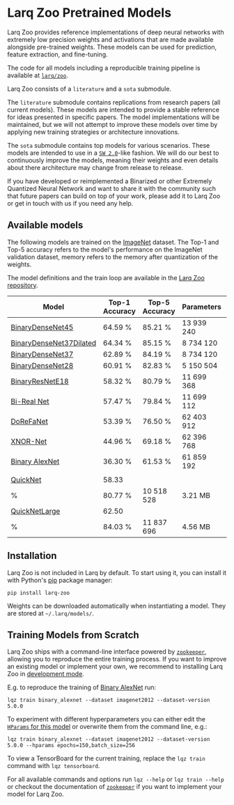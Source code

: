 # Larq Zoo Pretrained Models

Larq Zoo provides reference implementations of deep neural networks with extremely low precision weights and activations that are made available alongside pre-trained weights.
These models can be used for prediction, feature extraction, and fine-tuning.

The code for all models including a reproducible training pipeline is available at [`larq/zoo`](https://github.com/larq/zoo).

Larq Zoo consists of a `literature` and a `sota` submodule.

The `literature` submodule contains replications from research papers (all current models).
These models are intended to provide a stable reference for ideas presented in specific papers.
The model implementations will be maintained, but we will not attempt to improve these models over time by applying new training strategies or architecture innovations.

The `sota` submodule contains top models for various scenarios. These models are intended to use in a [`SW 2.0`](https://medium.com/@karpathy/software-2-0-a64152b37c35)-like fashion.
We will do our best to continuously improve the models, meaning their weights and even details about there architecture may change from release to release.

If you have developed or reimplemented a Binarized or other Extremely Quantized Neural Network and want to share it with the community such that future papers can build on top of your work, please add it to Larq Zoo or get in touch with us if you need any help.

## Available models

The following models are trained on the [ImageNet](http://image-net.org/) dataset. The Top-1 and Top-5 accuracy refers to the model's performance on the ImageNet validation dataset, memory refers to the memory after quantization of the weights.

The model definitions and the train loop are available in the [Larq Zoo repository](https://github.com/larq/zoo).

| Model                                                        | Top-1 Accuracy | Top-5 Accuracy | Parameters | Memory   |
| ------------------------------------------------------------ | -------------- | -------------- | ---------- | -------- |
| [BinaryDenseNet45](/zoo/api/#binarydensenet45)               | 64.59 %        | 85.21 %        | 13 939 240 | 7.54 MB  |
| [BinaryDenseNet37Dilated](/zoo/api/#binarydensenet37dilated) | 64.34 %        | 85.15 %        | 8 734 120  | 5.25 MB  |
| [BinaryDenseNet37](/zoo/api/#binarydensenet37)               | 62.89 %        | 84.19 %        | 8 734 120  | 5.25 MB  |
| [BinaryDenseNet28](/zoo/api/#binarydensenet28)               | 60.91 %        | 82.83 %        | 5 150 504  | 4.12 MB  |
| [BinaryResNetE18](/zoo/api/#binaryresnete18)                 | 58.32 %        | 80.79 %        | 11 699 368 | 4.03 MB  |
| [Bi-Real Net](/zoo/api/#birealnet)                           | 57.47 %        | 79.84 %        | 11 699 112 | 4.03 MB  |
| [DoReFaNet](/zoo/api/#dorefanet)                             | 53.39 %        | 76.50 %        | 62 403 912 | 22.84 MB |
| [XNOR-Net](/zoo/api/#xnornet)                                | 44.96 %        | 69.18 %        | 62 396 768 | 22.81 MB |
| [Binary AlexNet](/zoo/api/#binaryalexnet)                    | 36.30 %        | 61.53 %        | 61 859 192 | 7.49 MB  |
| |
| [QuickNet](/zoo/api/#quicknet)                               | 58.33 
%        | 80.77 %        | 10 518 528 | 3.21 MB  |
| [QuickNetLarge](/zoo/api/#quicknetlarge)                     | 62.50 
%        | 84.03 %        | 11 837 696 | 4.56 MB  |

## Installation

Larq Zoo is not included in Larq by default. To start using it, you can install it with Python's [pip](https://pip.pypa.io/en/stable/) package manager:

```shell
pip install larq-zoo
```

Weights can be downloaded automatically when instantiating a model. They are stored at `~/.larq/models/`.

## Training Models from Scratch

Larq Zoo ships with a command-line interface powered by [`zookeeper`](https://github.com/larq/zookeeper/), allowing you to reproduce the entire training process. If you want to improve an existing model or implement your own, we recommend to installing Larq Zoo in [development mode](https://github.com/larq/zoo/blob/master/CONTRIBUTING.md#project-setup).

E.g. to reproduce the training of [Binary AlexNet](/zoo/api/#binaryalexnet) run:

```shell
lqz train binary_alexnet --dataset imagenet2012 --dataset-version 5.0.0
```

To experiment with different hyperparameters you can either edit the [`HParams` for this model](https://github.com/larq/zoo/blob/v0.5.0/larq_zoo/binarynet.py#L74-L87) or overwrite them from the command line, e.g.:

```shell
lqz train binary_alexnet --dataset imagenet2012 --dataset-version 5.0.0 --hparams epochs=150,batch_size=256
```

To view a TensorBoard for the current training, replace the `lqz train` command with `lqz tensorboard`.

For all available commands and options run `lqz --help` or `lqz train --help` or checkout the documentation of [`zookeeper`](https://github.com/larq/zookeeper/) if you want to implement your model for Larq Zoo.
